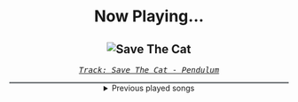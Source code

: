 <div align="center"> 
<h1>Now Playing...</h1>

![Save The Cat](https://i.scdn.co/image/ab67616d00001e022928d191085a69528082c9de)
--
_<samp><a href="https://open.spotify.com/track/2yJjGw6sMr2TicffvC2vFp">Track: Save The Cat - Pendulum</a></samp>_

<div style="border: 1px #4B5054 solid"></div>
<details>
  <summary>
    Previous played songs
  </summary>
  <table>
    <thead>
      <tr>
        <th>
          Artist
        </th>
        <th>
          Song
        </th>
        <th>
          Link
        </th>
      </tr>
    </thead>
    <tbody>
      <tr><td>Pendulum</td><td>Save The Cat</td><td><a href="https://open.spotify.com/track/2yJjGw6sMr2TicffvC2vFp">https://open.spotify.com/track/2yJjGw6sMr2TicffvC2vFp</a></td></tr><tr><td>Pendulum</td><td>Cannibal</td><td><a href="https://open.spotify.com/track/71ZLUITpAp9J4woBHXnTLa">https://open.spotify.com/track/71ZLUITpAp9J4woBHXnTLa</a></td></tr><tr><td>Abbie Falls</td><td>Black Void</td><td><a href="https://open.spotify.com/track/2pcnAWwFCXZibu7TWTWVMu">https://open.spotify.com/track/2pcnAWwFCXZibu7TWTWVMu</a></td></tr><tr><td>The Veer Union</td><td>Sea of Fear</td><td><a href="https://open.spotify.com/track/5Hmp0KzBmFFqa1SVrStEMf">https://open.spotify.com/track/5Hmp0KzBmFFqa1SVrStEMf</a></td></tr><tr><td>Ekoh</td><td>D!E FOR ME</td><td><a href="https://open.spotify.com/track/35AtGNzmpojI3DGerua6Xt">https://open.spotify.com/track/35AtGNzmpojI3DGerua6Xt</a></td></tr><tr><td>Three Days Grace</td><td>Kill Me Fast</td><td><a href="https://open.spotify.com/track/7C7riddHoIPSCW8rhwFSYc">https://open.spotify.com/track/7C7riddHoIPSCW8rhwFSYc</a></td></tr><tr><td>Pendulum</td><td>Cannibal</td><td><a href="https://open.spotify.com/track/71ZLUITpAp9J4woBHXnTLa">https://open.spotify.com/track/71ZLUITpAp9J4woBHXnTLa</a></td></tr><tr><td>Ministry of Dark</td><td>Born In The Breakdown</td><td><a href="https://open.spotify.com/track/0Vvwbv0DYCpGVy49lTueQ0">https://open.spotify.com/track/0Vvwbv0DYCpGVy49lTueQ0</a></td></tr><tr><td>Pendulum</td><td>Cannibal</td><td><a href="https://open.spotify.com/track/71ZLUITpAp9J4woBHXnTLa">https://open.spotify.com/track/71ZLUITpAp9J4woBHXnTLa</a></td></tr><tr><td>Pendulum</td><td>Cannibal</td><td><a href="https://open.spotify.com/track/71ZLUITpAp9J4woBHXnTLa">https://open.spotify.com/track/71ZLUITpAp9J4woBHXnTLa</a></td></tr><tr><td>Pendulum</td><td>Cannibal</td><td><a href="https://open.spotify.com/track/71ZLUITpAp9J4woBHXnTLa">https://open.spotify.com/track/71ZLUITpAp9J4woBHXnTLa</a></td></tr><tr><td>Pendulum</td><td>Cannibal</td><td><a href="https://open.spotify.com/track/71ZLUITpAp9J4woBHXnTLa">https://open.spotify.com/track/71ZLUITpAp9J4woBHXnTLa</a></td></tr><tr><td>Pendulum</td><td>Cannibal</td><td><a href="https://open.spotify.com/track/71ZLUITpAp9J4woBHXnTLa">https://open.spotify.com/track/71ZLUITpAp9J4woBHXnTLa</a></td></tr><tr><td>Pendulum</td><td>Cannibal</td><td><a href="https://open.spotify.com/track/71ZLUITpAp9J4woBHXnTLa">https://open.spotify.com/track/71ZLUITpAp9J4woBHXnTLa</a></td></tr><tr><td>Pendulum</td><td>Cannibal</td><td><a href="https://open.spotify.com/track/71ZLUITpAp9J4woBHXnTLa">https://open.spotify.com/track/71ZLUITpAp9J4woBHXnTLa</a></td></tr><tr><td>Pendulum</td><td>Cannibal</td><td><a href="https://open.spotify.com/track/71ZLUITpAp9J4woBHXnTLa">https://open.spotify.com/track/71ZLUITpAp9J4woBHXnTLa</a></td></tr><tr><td>Pendulum</td><td>Cannibal</td><td><a href="https://open.spotify.com/track/71ZLUITpAp9J4woBHXnTLa">https://open.spotify.com/track/71ZLUITpAp9J4woBHXnTLa</a></td></tr><tr><td>Pendulum</td><td>Cannibal</td><td><a href="https://open.spotify.com/track/71ZLUITpAp9J4woBHXnTLa">https://open.spotify.com/track/71ZLUITpAp9J4woBHXnTLa</a></td></tr><tr><td>Pendulum</td><td>Cannibal</td><td><a href="https://open.spotify.com/track/71ZLUITpAp9J4woBHXnTLa">https://open.spotify.com/track/71ZLUITpAp9J4woBHXnTLa</a></td></tr><tr><td>Pendulum</td><td>Cannibal</td><td><a href="https://open.spotify.com/track/71ZLUITpAp9J4woBHXnTLa">https://open.spotify.com/track/71ZLUITpAp9J4woBHXnTLa</a></td></tr>
    </tbody>
  </table>
</details>

</div>
